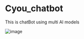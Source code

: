 # Cyou_chatbot
This is chatBot using multi AI models

![image](https://github.com/KillerWS/Cyou_chatbot/assets/39308981/9ff72847-ce10-4c02-baf5-0ae5c3a78c4f)

